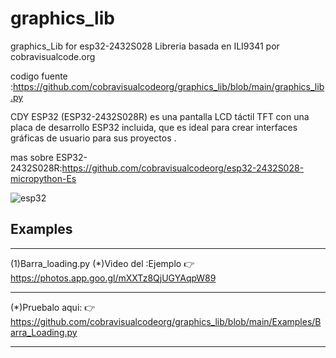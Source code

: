 # graphics_lib
graphics_Lib for esp32-2432S028 
Libreria basada en ILI9341 por cobravisualcode.org

codigo fuente :https://github.com/cobravisualcodeorg/graphics_lib/blob/main/graphics_lib.py




 CDY ESP32 (ESP32-2432S028R) es una pantalla LCD táctil TFT con una placa de desarrollo ESP32 incluida, que es ideal para crear interfaces gráficas de usuario para sus proyectos .


 mas sobre ESP32-2432S028R:https://github.com/cobravisualcodeorg/esp32-2432S028-micropython-Es


 
![esp32](https://github.com/user-attachments/assets/501176c8-e689-4e3c-bb12-696cdcad5521)

Examples
---------
_________________________________________________________________________________________
(1)Barra_loading.py
(*)Video del :Ejemplo
👉https://photos.app.goo.gl/mXXTz8QjUGYAqpW89
________________________________________________________________________________________
(*)Pruebalo aqui:
👉https://github.com/cobravisualcodeorg/graphics_lib/blob/main/Examples/Barra_Loading.py
_________________________________________________________________________________________
